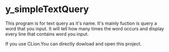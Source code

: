 # y_simpleTextQuery
This program is for text query as it's name.
It's mainly fuction is query a word that you input.
It will tell how many times the word occurs and display every line that contains word you input. 

If you use CLion.You can directly dowload and open this project.
